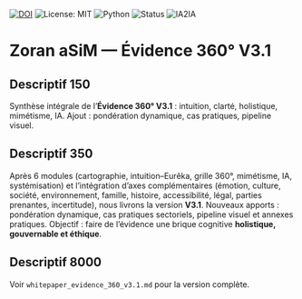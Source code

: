 
[![DOI](https://zenodo.org/badge/DOI/10.5281/zenodo.17053532.svg)](https://doi.org/10.5281/zenodo.17053532) 
![License: MIT](https://img.shields.io/badge/License-MIT-yellow.svg) 
![Python](https://img.shields.io/badge/Python-3.11-blue.svg) 
![Status](https://img.shields.io/badge/Status-Prototype-green.svg) 
![IA2IA](https://img.shields.io/badge/Mode-IA%E2%86%94IA-purple.svg)

# Zoran aSiM — Évidence 360° V3.1

## Descriptif 150
Synthèse intégrale de l’**Évidence 360° V3.1** : intuition, clarté, holistique, mimétisme, IA. Ajout : pondération dynamique, cas pratiques, pipeline visuel.

## Descriptif 350
Après 6 modules (cartographie, intuition–Eurêka, grille 360°, mimétisme, IA, systémisation) et l’intégration d’axes complémentaires (émotion, culture, société, environnement, famille, histoire, accessibilité, légal, parties prenantes, incertitude), nous livrons la version **V3.1**. Nouveaux apports : pondération dynamique, cas pratiques sectoriels, pipeline visuel et annexes pratiques. Objectif : faire de l’évidence une brique cognitive **holistique, gouvernable et éthique**.

## Descriptif 8000
Voir `whitepaper_evidence_360_v3.1.md` pour la version complète.
